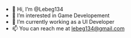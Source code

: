 - 👋 Hi, I’m @Lebeg134
- 👀 I’m interested in Game Developement
- 💼 I’m currently working as a UI Developer
- 📫 You can reach me at lebeg134@gmail.com

<!---
Lebeg134/Lebeg134 is a ✨ special ✨ repository because its `README.md` (this file) appears on your GitHub profile.
You can click the Preview link to take a look at your changes.
--->
